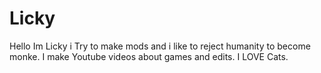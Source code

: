 # Licky

Hello Im Licky i Try to make mods and i like to reject humanity to become monke. I make Youtube videos about games and edits. I LOVE Cats.
